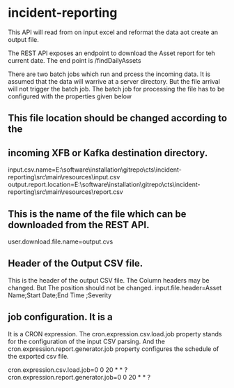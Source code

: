 # incident-reporting

This API will read from on input excel and reformat the
data aot create an output file.

The REST API exposes an endpoint to download the Asset report for teh current date.
The end point is <context-root>/findDailyAssets
  
There are two batch jobs which run and prcess the incoming data. It is assumed that the data will warrive at a
server directory. But the file arrival will not trigger the batch job. The batch job for processing the file has to be 
configured with the properties given below

## This file location should be changed according to the
## incoming XFB or Kafka destination directory.
input.csv.name=E:\\software\\installation\\gitrepo\\cts\\incident-reporting\\src\\main\\resources\\input.csv
output.report.location=E:\\software\\installation\\gitrepo\\cts\\incident-reporting\\src\\main\\resources\\report.csv

## This is the name of the file which can be downloaded from the REST API.
user.download.file.name=output.cvs

## Header of the Output CSV file.
This is the header of the output CSV file. The Column headers may be changed. But
The position should not be changed.
input.file.header=Asset Name;Start Date;End Time ;Severity

## job configuration. It is a 
It is a CRON expression. The cron.expression.csv.load.job property stands for the configuration
of the input CSV parsing. And the cron.expression.report.generator.job property configures the 
schedule of the exported csv file.

cron.expression.csv.load.job=0 0 20 * * ?
cron.expression.report.generator.job=0 0 20 * * ?
